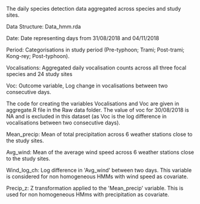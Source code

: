 The daily species detection data aggregated across species and study sites. 

Data Structure: 
Data_hmm.rda

Date: Date representing days from 31/08/2018 and 04/11/2018

Period: Categorisations in study period (Pre-typhoon; Trami; Post-trami; Kong-rey; Post-typhoon).

Vocalisations: Aggregated daily vocalisation counts across all three focal species and 24 study sites

Voc: Outcome variable, Log change in vocalisations between two consecutive days. 

The code for creating the variables Vocalisations and Voc are given in aggregate.R file in the Raw data folder. The value of voc for 30/08/2018 is NA and is excluded in this dataset (as Voc is the log difference in vocalisations between two consecutive days). 

Mean_precip: Mean of total precipitation across 6 weather stations close to the study sites. 

Avg_wind: Mean of the average wind speed across 6 weather stations close to the study sites.

Wind_log_ch: Log difference in 'Avg_wind' between two days. This variable is considered for non homogeneous HMMs with wind speed as covariate.

Precip_z: Z transformation applied to the 'Mean_precip' variable. This is used for non homogeneous HMms with precipitation as covariate.

